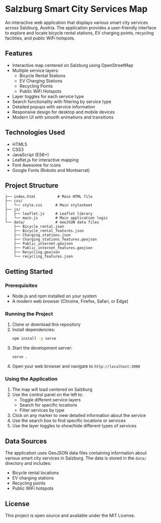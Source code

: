 # Salzburg Smart City Services Map

An interactive web application that displays various smart city services across Salzburg, Austria. The application provides a user-friendly interface to explore and locate bicycle rental stations, EV charging points, recycling facilities, and public WiFi hotspots.

## Features

- Interactive map centered on Salzburg using OpenStreetMap
- Multiple service layers:
  - Bicycle Rental Stations
  - EV Charging Stations
  - Recycling Points
  - Public WiFi Hotspots
- Layer toggles for each service type
- Search functionality with filtering by service type
- Detailed popups with service information
- Responsive design for desktop and mobile devices
- Modern UI with smooth animations and transitions

## Technologies Used

- HTML5
- CSS3
- JavaScript (ES6+)
- Leaflet.js for interactive mapping
- Font Awesome for icons
- Google Fonts (Roboto and Montserrat)

## Project Structure

```
├── index.html          # Main HTML file
├── css/
│   └── style.css      # Main stylesheet
├── js/
│   ├── leaflet.js     # Leaflet library
│   └── main.js        # Main application logic
└── data/              # GeoJSON data files
    ├── Bicycle_rental.json
    ├── Bicycle_rental_features.json
    ├── Charging_stations.json
    ├── Charging_stations_features.geojson
    ├── Public_internet.geojson
    ├── Public_internet_features.geojson
    ├── Recycling.geojson
    └── recycling_features.json
```

## Getting Started

### Prerequisites

- Node.js and npm installed on your system
- A modern web browser (Chrome, Firefox, Safari, or Edge)

### Running the Project

1. Clone or download this repository
2. Install dependencies:
   ```bash
   npm install -g serve
   ```
3. Start the development server:
   ```bash
   serve .
   ```
4. Open your web browser and navigate to `http://localhost:3000`

### Using the Application

1. The map will load centered on Salzburg
2. Use the control panel on the left to:
   - Toggle different service layers
   - Search for specific locations
   - Filter services by type
3. Click on any marker to view detailed information about the service
4. Use the search box to find specific locations or services
5. Use the layer toggles to show/hide different types of services

## Data Sources

The application uses GeoJSON data files containing information about various smart city services in Salzburg. The data is stored in the `data/` directory and includes:

- Bicycle rental locations
- EV charging stations
- Recycling points
- Public WiFi hotspots

## License

This project is open source and available under the MIT License. 
